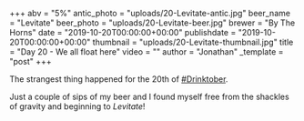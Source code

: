+++
abv = "5%"
antic_photo = "uploads/20-Levitate-antic.jpg"
beer_name = "Levitate"
beer_photo = "uploads/20-Levitate-beer.jpg"
brewer = "By The Horns"
date = "2019-10-20T00:00:00+00:00"
publishdate = "2019-10-20T00:00:00+00:00"
thumbnail = "uploads/20-Levitate-thumbnail.jpg"
title = "Day 20 - We all float here"
video = ""
author = "Jonathan"
_template = "post"
+++

The strangest thing happened for the 20th of [#Drinktober](https://www.facebook.com/hashtag/drinktober?source=feed_text&epa=HASHTAG).

Just a couple of sips of my beer and I found myself free from the shackles of gravity and beginning to _Levitate_!
